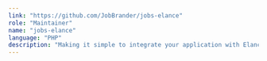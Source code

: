```yaml
---
link: "https://github.com/JobBrander/jobs-elance"
role: "Maintainer"
name: "jobs-elance"
language: "PHP"
description: "Making it simple to integrate your application with Elance Jobs API"
---
```

